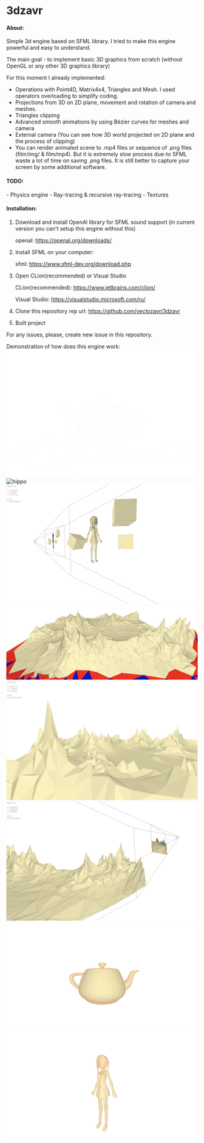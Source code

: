 # 3dzavr

<h4>About:</h4>

Simple 3d engine based on SFML library.
I tried to make this engine powerful and easy to understand.

The main goal - to implement basic 3D graphics from scratch (without OpenGL or any other 3D graphics library)

For this moment I already implemented:
- Operations with Point4D, Matrix4x4, Triangles and Mesh. I used operators overloading to simplify coding.
- Projections from 3D on 2D plane, movement and rotation of camera and meshes.
- Triangles clipping
- Advanced smooth animations by using Bézier curves for meshes and camera
- External camera (You can see how 3D world projected on 2D plane and the process of clipping)
- You can render animated scene to .mp4 files or sequence of .png files (film/img/ & film/mp4). But it is extremely slow process due-to SFML waste a lot of time on saving .png files. It is still better to capture your screen by some additional software.

<h4>TODO:</h4>
- Physics engine
- Ray-tracing & recursive ray-tracing 
- Textures

<h4>Installation:</h4>

1) Download and install OpenAl library for SFML sound support (in current version you can't setup this engine without this)
   
    openal: https://openal.org/downloads/
   

2) Install SFML on your computer:
   
    sfml: https://www.sfml-dev.org/download.php
   

2) Open CLion(recommended) or Visual Studio
   
   CLion(recommended): https://www.jetbrains.com/clion/
   
   Visual Studio: https://visualstudio.microsoft.com/ru/
   

3) Clone this repository
    rep url: https://github.com/vectozavr/3dzavr
   

4) Built project

For any issues, please, create new issue in this repository.

Demonstration of how does this engine work:
![hippo](gif/teapot.gif)
![hippo](gif/cube.gif)
![Project demonstration](img/external_camera_1.png)
![Project demonstration](img/clipping.png)
![Project demonstration](img/mountains.png)
![Project demonstration](img/external_camera_2.png)
![Project demonstration](img/teapot.png)
![Project demonstration](img/girl.png)

